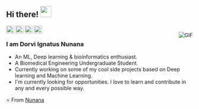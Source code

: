 ## Hi there! <img src="https://raw.githubusercontent.com/iampavangandhi/iampavangandhi/master/gifs/Hi.gif" width="30px"></h2>

<a href="https://www.linkedin.com/in/dorvi-ignatus-nunana-2a944120b/">
  <img align="left" alt="Nunana's Linkdein" width="22px" src="https://cdn.jsdelivr.net/npm/simple-icons@v3/icons/linkedin.svg" />
</a>

<a href="https://www.instagram.com/i.am.nunana/">
  <img align="left" alt="Nunana's insta" width="22px" src="https://cdn.jsdelivr.net/npm/simple-icons@v3/icons/instagram.svg" />

<a href="https://github.com/Nunanii">
  <img align="left" alt="Nunana's Github" width="22px" src="https://cdn.jsdelivr.net/npm/simple-icons@v3/icons/github.svg" />
</a>

<a href="https://www.kaggle.com/dorviignatusnunana">
  <img align="left" alt="Nunana's Kaggle" width="22px" src="https://cdn.jsdelivr.net/npm/simple-icons@3.1.0/icons/kaggle.svg" />
</a>

<br />
<img align="right" alt="GIF" src="https://media.giphy.com/media/qgQUggAC3Pfv687qPC/giphy.gif" />

### I am Dorvi Ignatus Nunana
- An ML, Deep learning & bioinformatics enthusiast.
- A Biomedical Engineering Undergraduate Student. 
- Currently working on some of my cool side projects based on Deep learning and Machine Learning.
- I'm currently looking for opportunities. I love to learn and contribute in any and every possible way.

⭐️ From [Nunana](https://github.com/Nunanii)
